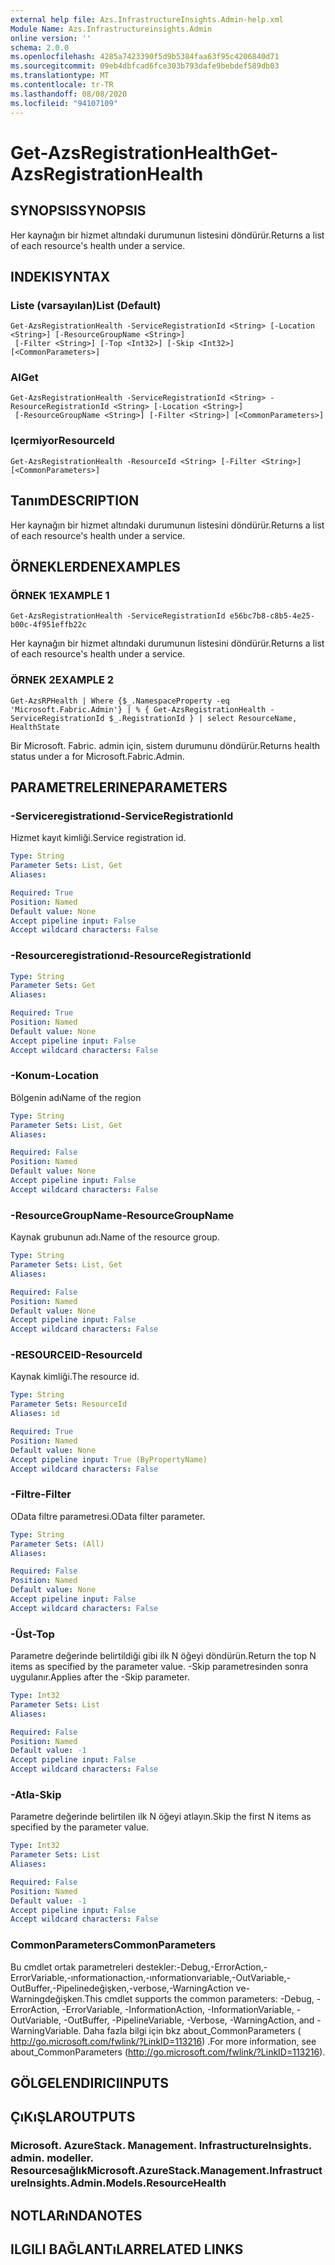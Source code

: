 ```yaml
---
external help file: Azs.InfrastructureInsights.Admin-help.xml
Module Name: Azs.Infrastructureinsights.Admin
online version: ''
schema: 2.0.0
ms.openlocfilehash: 4285a7423390f5d9b5384faa63f95c4206840d71
ms.sourcegitcommit: 09eb4dbfcad6fce303b793dafe9bebdef589db03
ms.translationtype: MT
ms.contentlocale: tr-TR
ms.lasthandoff: 08/08/2020
ms.locfileid: "94107109"
---
```

# <span data-ttu-id="86df1-101">Get-AzsRegistrationHealth</span><span class="sxs-lookup"><span data-stu-id="86df1-101">Get-AzsRegistrationHealth</span></span>

## <span data-ttu-id="86df1-102">SYNOPSIS</span><span class="sxs-lookup"><span data-stu-id="86df1-102">SYNOPSIS</span></span>
<span data-ttu-id="86df1-103">Her kaynağın bir hizmet altındaki durumunun listesini döndürür.</span><span class="sxs-lookup"><span data-stu-id="86df1-103">Returns a list of each resource's health under a service.</span></span>

## <span data-ttu-id="86df1-104">INDEKI</span><span class="sxs-lookup"><span data-stu-id="86df1-104">SYNTAX</span></span>

### <span data-ttu-id="86df1-105">Liste (varsayılan)</span><span class="sxs-lookup"><span data-stu-id="86df1-105">List (Default)</span></span>
```
Get-AzsRegistrationHealth -ServiceRegistrationId <String> [-Location <String>] [-ResourceGroupName <String>]
 [-Filter <String>] [-Top <Int32>] [-Skip <Int32>] [<CommonParameters>]
```

### <span data-ttu-id="86df1-106">Al</span><span class="sxs-lookup"><span data-stu-id="86df1-106">Get</span></span>
```
Get-AzsRegistrationHealth -ServiceRegistrationId <String> -ResourceRegistrationId <String> [-Location <String>]
 [-ResourceGroupName <String>] [-Filter <String>] [<CommonParameters>]
```

### <span data-ttu-id="86df1-107">Içermiyor</span><span class="sxs-lookup"><span data-stu-id="86df1-107">ResourceId</span></span>
```
Get-AzsRegistrationHealth -ResourceId <String> [-Filter <String>] [<CommonParameters>]
```

## <span data-ttu-id="86df1-108">Tanım</span><span class="sxs-lookup"><span data-stu-id="86df1-108">DESCRIPTION</span></span>
<span data-ttu-id="86df1-109">Her kaynağın bir hizmet altındaki durumunun listesini döndürür.</span><span class="sxs-lookup"><span data-stu-id="86df1-109">Returns a list of each resource's health under a service.</span></span>

## <span data-ttu-id="86df1-110">ÖRNEKLERDEN</span><span class="sxs-lookup"><span data-stu-id="86df1-110">EXAMPLES</span></span>

### <span data-ttu-id="86df1-111">ÖRNEK 1</span><span class="sxs-lookup"><span data-stu-id="86df1-111">EXAMPLE 1</span></span>
```
Get-AzsRegistrationHealth -ServiceRegistrationId e56bc7b8-c8b5-4e25-b00c-4f951effb22c
```

<span data-ttu-id="86df1-112">Her kaynağın bir hizmet altındaki durumunun listesini döndürür.</span><span class="sxs-lookup"><span data-stu-id="86df1-112">Returns a list of each resource's health under a service.</span></span>

### <span data-ttu-id="86df1-113">ÖRNEK 2</span><span class="sxs-lookup"><span data-stu-id="86df1-113">EXAMPLE 2</span></span>
```
Get-AzsRPHealth | Where {$_.NamespaceProperty -eq 'Microsoft.Fabric.Admin'} | % { Get-AzsRegistrationHealth -ServiceRegistrationId $_.RegistrationId } | select ResourceName, HealthState
```

<span data-ttu-id="86df1-114">Bir Microsoft. Fabric. admin için, sistem durumunu döndürür.</span><span class="sxs-lookup"><span data-stu-id="86df1-114">Returns health status under a for Microsoft.Fabric.Admin.</span></span>

## <span data-ttu-id="86df1-115">PARAMETRELERINE</span><span class="sxs-lookup"><span data-stu-id="86df1-115">PARAMETERS</span></span>

### <span data-ttu-id="86df1-116">-Serviceregistrationıd</span><span class="sxs-lookup"><span data-stu-id="86df1-116">-ServiceRegistrationId</span></span>
<span data-ttu-id="86df1-117">Hizmet kayıt kimliği.</span><span class="sxs-lookup"><span data-stu-id="86df1-117">Service registration id.</span></span>

```yaml
Type: String
Parameter Sets: List, Get
Aliases:

Required: True
Position: Named
Default value: None
Accept pipeline input: False
Accept wildcard characters: False
```

### <span data-ttu-id="86df1-118">-Resourceregistrationıd</span><span class="sxs-lookup"><span data-stu-id="86df1-118">-ResourceRegistrationId</span></span>


```yaml
Type: String
Parameter Sets: Get
Aliases:

Required: True
Position: Named
Default value: None
Accept pipeline input: False
Accept wildcard characters: False
```

### <span data-ttu-id="86df1-119">-Konum</span><span class="sxs-lookup"><span data-stu-id="86df1-119">-Location</span></span>
<span data-ttu-id="86df1-120">Bölgenin adı</span><span class="sxs-lookup"><span data-stu-id="86df1-120">Name of the region</span></span>

```yaml
Type: String
Parameter Sets: List, Get
Aliases:

Required: False
Position: Named
Default value: None
Accept pipeline input: False
Accept wildcard characters: False
```

### <span data-ttu-id="86df1-121">-ResourceGroupName</span><span class="sxs-lookup"><span data-stu-id="86df1-121">-ResourceGroupName</span></span>
<span data-ttu-id="86df1-122">Kaynak grubunun adı.</span><span class="sxs-lookup"><span data-stu-id="86df1-122">Name of the resource group.</span></span>

```yaml
Type: String
Parameter Sets: List, Get
Aliases:

Required: False
Position: Named
Default value: None
Accept pipeline input: False
Accept wildcard characters: False
```

### <span data-ttu-id="86df1-123">-RESOURCEID</span><span class="sxs-lookup"><span data-stu-id="86df1-123">-ResourceId</span></span>
<span data-ttu-id="86df1-124">Kaynak kimliği.</span><span class="sxs-lookup"><span data-stu-id="86df1-124">The resource id.</span></span>

```yaml
Type: String
Parameter Sets: ResourceId
Aliases: id

Required: True
Position: Named
Default value: None
Accept pipeline input: True (ByPropertyName)
Accept wildcard characters: False
```

### <span data-ttu-id="86df1-125">-Filtre</span><span class="sxs-lookup"><span data-stu-id="86df1-125">-Filter</span></span>
<span data-ttu-id="86df1-126">OData filtre parametresi.</span><span class="sxs-lookup"><span data-stu-id="86df1-126">OData filter parameter.</span></span>

```yaml
Type: String
Parameter Sets: (All)
Aliases:

Required: False
Position: Named
Default value: None
Accept pipeline input: False
Accept wildcard characters: False
```

### <span data-ttu-id="86df1-127">-Üst</span><span class="sxs-lookup"><span data-stu-id="86df1-127">-Top</span></span>
<span data-ttu-id="86df1-128">Parametre değerinde belirtildiği gibi ilk N öğeyi döndürün.</span><span class="sxs-lookup"><span data-stu-id="86df1-128">Return the top N items as specified by the parameter value.</span></span>
<span data-ttu-id="86df1-129">-Skip parametresinden sonra uygulanır.</span><span class="sxs-lookup"><span data-stu-id="86df1-129">Applies after the -Skip parameter.</span></span>

```yaml
Type: Int32
Parameter Sets: List
Aliases:

Required: False
Position: Named
Default value: -1
Accept pipeline input: False
Accept wildcard characters: False
```

### <span data-ttu-id="86df1-130">-Atla</span><span class="sxs-lookup"><span data-stu-id="86df1-130">-Skip</span></span>
<span data-ttu-id="86df1-131">Parametre değerinde belirtilen ilk N öğeyi atlayın.</span><span class="sxs-lookup"><span data-stu-id="86df1-131">Skip the first N items as specified by the parameter value.</span></span>

```yaml
Type: Int32
Parameter Sets: List
Aliases:

Required: False
Position: Named
Default value: -1
Accept pipeline input: False
Accept wildcard characters: False
```

### <span data-ttu-id="86df1-132">CommonParameters</span><span class="sxs-lookup"><span data-stu-id="86df1-132">CommonParameters</span></span>
<span data-ttu-id="86df1-133">Bu cmdlet ortak parametreleri destekler:-Debug,-ErrorAction,-ErrorVariable,-ınformationaction,-ınformationvariable,-OutVariable,-OutBuffer,-Pipelinedeğişken,-verbose,-WarningAction ve-Warningdeğişken.</span><span class="sxs-lookup"><span data-stu-id="86df1-133">This cmdlet supports the common parameters: -Debug, -ErrorAction, -ErrorVariable, -InformationAction, -InformationVariable, -OutVariable, -OutBuffer, -PipelineVariable, -Verbose, -WarningAction, and -WarningVariable.</span></span> <span data-ttu-id="86df1-134">Daha fazla bilgi için bkz about_CommonParameters ( http://go.microsoft.com/fwlink/?LinkID=113216) .</span><span class="sxs-lookup"><span data-stu-id="86df1-134">For more information, see about_CommonParameters (http://go.microsoft.com/fwlink/?LinkID=113216).</span></span>

## <span data-ttu-id="86df1-135">GÖLGELENDIRICI</span><span class="sxs-lookup"><span data-stu-id="86df1-135">INPUTS</span></span>

## <span data-ttu-id="86df1-136">ÇıKıŞLAR</span><span class="sxs-lookup"><span data-stu-id="86df1-136">OUTPUTS</span></span>

### <span data-ttu-id="86df1-137">Microsoft. AzureStack. Management. InfrastructureInsights. admin. modeller. Resourcesağlık</span><span class="sxs-lookup"><span data-stu-id="86df1-137">Microsoft.AzureStack.Management.InfrastructureInsights.Admin.Models.ResourceHealth</span></span>

## <span data-ttu-id="86df1-138">NOTLARıNDA</span><span class="sxs-lookup"><span data-stu-id="86df1-138">NOTES</span></span>

## <span data-ttu-id="86df1-139">ILGILI BAĞLANTıLAR</span><span class="sxs-lookup"><span data-stu-id="86df1-139">RELATED LINKS</span></span>
